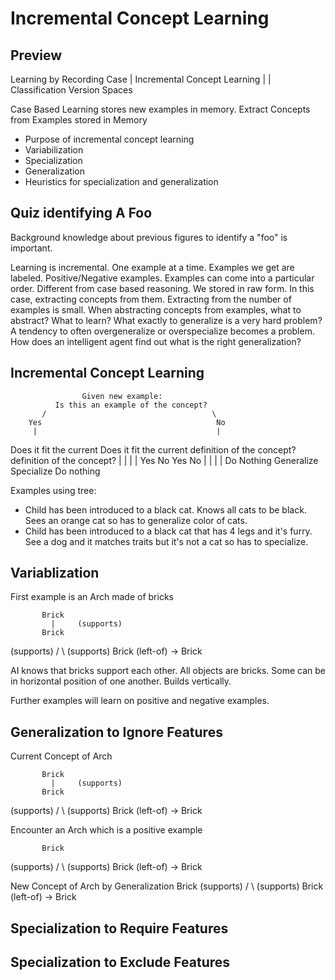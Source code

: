# Incremental Concept Learning

## Preview

Learning by Recording Case
         |
Incremental Concept Learning
    |                  |
Classification   Version Spaces

Case Based Learning stores new examples in memory.
Extract Concepts from Examples stored in Memory

* Purpose of incremental concept learning
* Variabilization
* Specialization
* Generalization
* Heuristics for specialization and generalization

## Quiz identifying A Foo

Background knowledge about previous figures to identify a "foo" is important.

Learning is incremental.  One example at a time.
Examples we get are labeled.  Positive/Negative examples.
Examples can come into a particular order.
Different from case based reasoning.  We stored in raw form.  In this case, extracting concepts from them.
Extracting from the number of examples is small.
When abstracting concepts from examples, what to abstract?  What to learn?  What exactly to generalize is a very hard problem?
A tendency to often overgeneralize or overspecialize becomes a problem.
How does an intelligent agent find out what is the right generalization?

## Incremental Concept Learning

                    Given new example:
              Is this an example of the concept?
           /                                     \
        Yes                                       No
         |                                        |         
Does it fit the current                 Does it fit the current 
definition of the concept?               definition of the concept?
  |                   |                      |            |
 Yes                  No                    Yes           No
  |                   |                      |            |
Do Nothing       Generalize             Specialize     Do nothing

Examples using tree:
* Child has been introduced to a black cat.  Knows all cats to be black.  Sees an orange cat so has to generalize color of cats.
* Child has been introduced to a black cat that has 4 legs and it's furry.  See a dog and it matches traits but it's not a cat so has to specialize.

## Variablization

First example is an Arch made of bricks

           Brick
             |     (supports)
           Brick
(supports) /    \  (supports)
Brick (left-of) ->  Brick


AI knows that bricks support each other.  All objects are bricks.  Some can be in horizontal position of one another.  Builds vertically.

Further examples will learn on positive and negative examples.

## Generalization to Ignore Features

Current Concept of Arch

           Brick
             |     (supports)
           Brick
(supports) /    \  (supports)
Brick (left-of) ->  Brick

Encounter an Arch which is a positive example

           Brick
(supports) /    \  (supports)
Brick (left-of) ->  Brick


New Concept of Arch by Generalization
           Brick
(supports) /    \  (supports)
Brick (left-of) ->  Brick




## Specialization to Require Features

## Specialization to Exclude Features